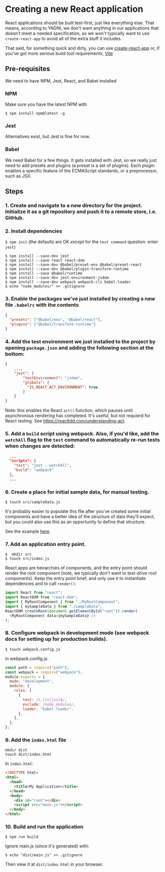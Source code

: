 # Creating a new React application

React applications should be built test-first, just like everything else. That means, according to YAGNI, we don't want anything in our applications that doesn't meet a needed specification, so we won't typically want to use `create-react-app` to avoid all of the extra stuff it includes.

That said, for something quick and dirty, you can use [create-react-app](https://create-react-app.dev/docs/getting-started) or, if you've got more serious build tool requirements, [Vite](https://vite.dev/guide/)

## Pre-requisites

We need to have NPM, Jest, React, and Babel installed

### NPM

Make sure you have the latest NPM with

```
$ npm install npm@latest -g
```

### Jest

Alternatives exist, but Jest is fine for now.

### Babel

We need Babel for a few things. It gets installed with Jest, so we really just need to add presets and plugins (a preset is a set of plugins). Each plugin enables a specific feature of the ECMAScript standards, or a preprocessor, such as JSX.

## Steps

### 1. Create and navigate to a new directory for the project. Initialize it as a git repository and push it to a remote store, i.e. GitHub.

### 2. Install dependencies

`$ npm init` (the defaults are OK _except_ for the `test command` question: enter `jest`)

```
$ npm install --save-dev jest
$ npm install --save react react-dom
$ npm install --save-dev @babel/preset-env @babel/preset-react
$ npm install --save-dev @babel/plugin-transform-runtime
$ npm install --save @babel/runtime
$ npm install --save-dev jest-environment-jsdom
$ npm install --save-dev webpack webpack-cli babel-loader
$ echo "node_modules/" >> .gitignore
```

### 3. Enable the packages we've just installed by creating a new file `.babelrc` with the contents

```json
{
  "presets": ["@babel/env", "@babel/react"],
  "plugins": ["@babel/transform-runtime"]
}
```

### 4. Add the test environment we just installed to the project by opening `package.json` and adding the following section at the bottom:

```json
{
    ...,
    "jest": {
        "testEnvironment": "jsdom",
        "globals": {
          "IS_REACT_ACT_ENVIRONMENT": true
        }
    }
}
```

Note: this enables the React `act()` function, which pauses until asynchronous rendering has completed. It's useful, but not requierd for React testing. See https://reacttdd.com/understanding-act.

### 5. Add a `build` script using webpack. Also, if you'd like, add the `watchAll` flag to the `test` command to automatically re-run tests when changes are detected:

```json
  ...
  "scripts": {
    "test": "jest --watchAll",
    "build": "webpack"
  },
  ...
```

### 6. Create a place for initial sample data, for manual testing.

```
$ touch src/sampleData.js
```

It's probably easier to populate this file after you've created some initial components and have a better idea of the structure of data they'll expect, but you could also use this as an opportunity to define that structure.

See the example [here](appointments-example-app/src/sampleData.js).

### 7. Add an application entry point.

```
$  mkdir src
$ touch src/index.js
```

React apps are heirarchies of components, and the entry point should render the root component (note, we typically don't want to test-drive root components). Keep the entry point brief, and only use it to instantiate dependencies and to call `render()`:

```js
import React from "react";
import ReactDOM from "react-dom";
import { MyRootComponent } from "./MyRootComponent";
import { mySampleData } from "./sampleData";
ReactDOM.createRoot(document.getElementById("root")).render(
  <MyRootComponent data={mySampleData} />
);
```

### 8. Configure webpack in development mode (see webpack docs for setting up for production builds).

```
$ touch webpack.config.js
```

in webpack.config.js:

```js
const path = require("path");
const webpack = require("webpack");
module.exports = {
  mode: "development",
  module: {
    rules: [
      {
        test: /\.(js|jsx)$/,
        exclude: /node_modules/,
        loader: "babel-loader",
      },
    ],
  },
};
```

### 9. Add the `index.html` file

```
mkdir dist
touch dist/index.html
```

In `index.html`:

```html
<!DOCTYPE html>
<html>
  <head>
    <title>My Application</title>
  </head>
  <body>
    <div id="root"></div>
    <script src="main.js"></script>
  </body>
</html>
```

### 10. Build and run the application

```
$ npm run build
```

Ignore main.js (since it's generated) with:

```
$ echo "dist/main.js" >> .gitignore
```

Then view it at `dist/index.html` in your browser.

